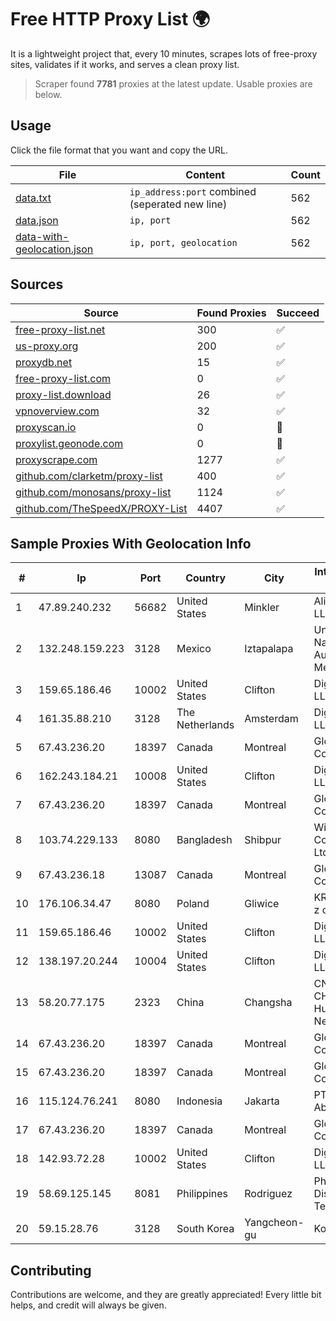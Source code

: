 
# Free HTTP Proxy List 🌍

It is a lightweight project that, every 10 minutes, scrapes lots of free-proxy sites, validates if it works, and serves a clean proxy list.


> Scraper found **7781** proxies at the latest update. Usable proxies are below.

## Usage

Click the file format that you want and copy the URL.


|File|Content|Count|
|----|-------|-----|
|[data.txt](https://raw.githubusercontent.com/themiralay/Proxy-List-World/master/data.txt)|`ip_address:port` combined (seperated new line)|562|
|[data.json](https://raw.githubusercontent.com/themiralay/Proxy-List-World/master/data.json)|`ip, port`|562|
|[data-with-geolocation.json](https://raw.githubusercontent.com/themiralay/Proxy-List-World/master/data-with-geolocation.json)|`ip, port, geolocation`|562|

## Sources

|Source|Found Proxies|Succeed|
|------|-------------|-------|
|[free-proxy-list.net](https://free-proxy-list.net)|300|✅|
|[us-proxy.org](https://www.us-proxy.org)|200|✅|
|[proxydb.net](http://proxydb.net)|15|✅|
|[free-proxy-list.com](https://free-proxy-list.com/?page=&port=&type%5B%5D=http&type%5B%5D=https&up_time=0&search=Search)|0|✅|
|[proxy-list.download](https://www.proxy-list.download/HTTP)|26|✅|
|[vpnoverview.com](https://vpnoverview.com/privacy/anonymous-browsing/free-proxy-servers)|32|✅|
|[proxyscan.io](https://www.proxyscan.io)|0|🚫|
|[proxylist.geonode.com](https://proxylist.geonode.com/api/proxy-list?limit=300&page=1&sort_by=lastChecked&sort_type=desc&protocols=http,https)|0|🚫|
|[proxyscrape.com](https://api.proxyscrape.com/v2/?request=displayproxies&protocol=http&timeout=10000&country=all&ssl=all&anonymity=all)|1277|✅|
|[github.com/clarketm/proxy-list](https://raw.githubusercontent.com/clarketm/proxy-list/master/proxy-list-raw.txt)|400|✅|
|[github.com/monosans/proxy-list](https://raw.githubusercontent.com/monosans/proxy-list/main/proxies/http.txt)|1124|✅|
|[github.com/TheSpeedX/PROXY-List](https://raw.githubusercontent.com/TheSpeedX/PROXY-List/master/http.txt)|4407|✅|


## Sample Proxies With Geolocation Info

|#|Ip|Port|Country|City|Internet Service Provider|
|-|--|----|-------|----|-------------------------|
|1|47.89.240.232|56682|United States|Minkler|Alibaba.com LLC|
|2|132.248.159.223|3128|Mexico|Iztapalapa|Universidad Nacional Autonoma de Mexico|
|3|159.65.186.46|10002|United States|Clifton|DigitalOcean, LLC|
|4|161.35.88.210|3128|The Netherlands|Amsterdam|DigitalOcean, LLC|
|5|67.43.236.20|18397|Canada|Montreal|GloboTech Communications|
|6|162.243.184.21|10008|United States|Clifton|DigitalOcean, LLC|
|7|67.43.236.20|18397|Canada|Montreal|GloboTech Communications|
|8|103.74.229.133|8080|Bangladesh|Shibpur|Windstream Communication Ltd|
|9|67.43.236.18|13087|Canada|Montreal|GloboTech Communications|
|10|176.106.34.47|8080|Poland|Gliwice|KRUCZNET Sp. z o.o.|
|11|159.65.186.46|10002|United States|Clifton|DigitalOcean, LLC|
|12|138.197.20.244|10004|United States|Clifton|DigitalOcean, LLC|
|13|58.20.77.175|2323|China|Changsha|CNC Group CHINA169 Hunan Province Network|
|14|67.43.236.20|18397|Canada|Montreal|GloboTech Communications|
|15|67.43.236.20|18397|Canada|Montreal|GloboTech Communications|
|16|115.124.76.241|8080|Indonesia|Jakarta|PT Remala Abadi|
|17|67.43.236.20|18397|Canada|Montreal|GloboTech Communications|
|18|142.93.72.28|10002|United States|Clifton|DigitalOcean, LLC|
|19|58.69.125.145|8081|Philippines|Rodriguez|Philippine Long Distance Telephone Co.|
|20|59.15.28.76|3128|South Korea|Yangcheon-gu|Korea Telecom|



## Contributing

Contributions are welcome, and they are greatly appreciated! Every
little bit helps, and credit will always be given.

